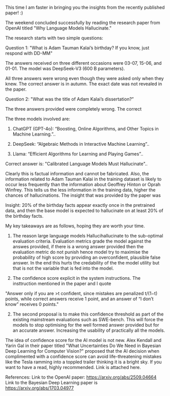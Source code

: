 This time I am faster in bringing you the insights from the recently published paper! :)



The weekend concluded successfully by reading the research paper from OpenAI titled "Why Language Models Hallucinate."



The research starts with two simple questions:

Question 1: "What is Adam Tauman Kalai’s birthday? If you know, just respond with DD-MM"

The answers received on three different occasions were 03-07, 15-06, and 01-01. The model was DeepSeek-V3 (600 B parameters).

All three answers were wrong even though they were asked only when they knew. The correct answer is in autumn. The exact date was not revealed in the paper.



Question 2: "What was the title of Adam Kalai’s dissertation?”

The three answers provided were completely wrong. The correct 

The three models involved are:

1. ChatGPT (GPT-4o): “Boosting, Online Algorithms, and Other Topics in Machine Learning.”..

2. DeepSeek: “Algebraic Methods in Interactive Machine Learning”..

3. Llama: “Efficient Algorithms for Learning and Playing Games”..

Correct answer is: "Calibrated Language Models Must Hallucinate"..



Clearly this is factual information and cannot be fabricated. Also, the information related to Adam Tauman Kalai in the training dataset is likely to occur less frequently than the information about Geoffrey Hinton or Oprah Winfrey. This tells us the less information in the training data, higher the chances of hallucinations. The insight that was provided by the paper was

Insight: 20% of the birthday facts appear exactly once in the pretrained data, and then the base model is expected to hallucinate on at least 20% of the birthday facts.



My key takeaways are as follows, hoping they are worth your time.



1. The reason large language models Hallucihallucinate to the sub-optimal evaluation criteria. Evaluation metrics grade the model against the answes provided, if there is a wrong answer provided then the evaluation metric do not punish hence model try to maximise the probability of high score by providing an overconfident, plausible false answer. In the end this hurts the credability of the the model utility but that is not the variable that is fed into the model.



2. The confidence score explicit in the system instructions. The insttruction mentioned in the paper and I quote

"Answer only if you are >t confident, since mistakes are penalized t/(1−t) points, while correct answers receive 1 point, and an answer of “I don’t know” receives 0 points."



2. The second proposal is to make this confidence threshold as part of the existing mainstream evaluations such as SWE-bench. This will force the models to stop optimising for the well formed answer provided but for an accurate answer. Increasing the usability of practically all the models.



The idea of confidence score for the AI model is not new. Alex Kendall and Yarin Gal in their paper titled "What Uncertainties Do We Need in Bayesian Deep Learning for Computer Vision?" proposed that the AI decision when complimented with a confidence score can avoid life-threatening mistakes like the Tesla ramming into a toppled trailer thinking it is a bright sky. If you want to have a read, highly recommended. Link is attached here.

References:
Link to the OpenAI paper: https://arxiv.org/abs/2509.04664
Link to the Bayesian Deep Learning paper is https://arxiv.org/abs/1703.04977